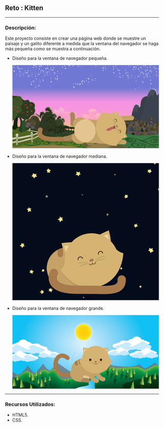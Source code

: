 ## Reto :  Kitten  
***
###  Descripción:
  Este proyecto consiste en crear una página web donde se muestre un paisaje y un gatito diferente a medida que la ventana del navegador se haga más pequeña como se muestra a continuación.


  * Diseño para la ventana de navegador pequeña.

      ![Kitten dawn](assets/docs/kitten-dawn.png "Kitten dawn")


  * Diseño para la ventana de navegador mediana.

      ![Kitten night](assets/docs/kitten-night.png "Kitten night")


  * Diseño para la ventana de navegador grande.

      ![Kitten sunny day](assets/docs/kitten-sunnyday.png "Kitten sunny day")


***
###  Recursos Utilizados:
* HTML5.
* CSS.
